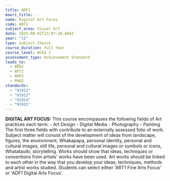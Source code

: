 ```yaml
---
title: ADF1
maori_title: .
name: Digital Art Focus
code: ADF1
subject_area: Visual Art
date: 2025-08-02T23:07:20.684Z
year: "11"
type: Subject Choice
course_duration: Full Year
course_level: NCEA 1
assessment_type: Achievement Standard
leads_to:
  - ARD2
  - APT2
  - ARP2
  - PHO2
standards:
  - "91912"
  - "91913"
  - "91914"
  - "91915"
---
```

**DIGITAL ART FOCUS:** This course encompasses the following fields of Art practices each term: - Art Design - Digital Media - Photography - Painting The first three fields with contribute to an externally assessed folio of work. Subject matter will consist of the development of ideas from landscape, figures, the environment, Whakapapa, personal identity, personal and cultural images, still life, personal and cultural images or symbols or icons, Whatatauiki, storytelling. Works should show that ideas, techniques or conventions from artists' works have been used. Art works should be linked to each other in the way that you develop your ideas, techniques, methods and artist works studied. Students can select either 'ART1 Fine Arts Focus' or 'ADF1 Digital Arts Focus'.
